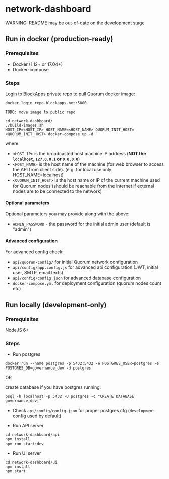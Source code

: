 # network-dashboard

WARNING: README may be out-of-date on the development stage

## Run in docker (production-ready)

### Prerequisites

 - Docker (1.12+ or 17.04+)
 - Docker-compose

### Steps

 Login to BlockApps private repo to pull Quorum docker image:
 ```
 docker login repo.blockapps.net:5000
 ```
 `TODO: move image to public repo`


 ```
 cd network-dashboard/
 ./build-images.sh
 HOST_IP=<HOST_IP> HOST_NAME=<HOST_NAME> QUORUM_INIT_HOST=<QUORUM_INIT_HOST> docker-compose up -d
 ```
 where:
 - `<HOST_IP>` is the broadcasted host machine IP address (**NOT the `localhost`, `127.0.0.1` or `0.0.0.0`**)
 - `<HOST_NAME>` is the host name of the machine (for web browser to access the API from client side). (e.g. for local use only: HOST_NAME=localhost)
 - `<QUORUM_INIT_HOST>` is the host name or IP of the current machine used for Quorum nodes (should be reachable from the internet if external nodes are to be connected to the network)

#### Optional parameters

Optional parameters you may provide along with the above:
 - `ADMIN_PASSWORD` - the password for the initial admin user (default is "admin")

#### Advanced configuration

For advanced config check:
 - `api/quorum-config/` for initial Quorum network configuration
 - `api/config/app.config.js` for advanced api configuration (JWT, initial user, SMTP, email texts)
 - `api/config/config.json`  for advanced database configuration
 - `docker-compose.yml` for deployment configuration (quorum nodes count etc)

## Run locally (development-only)

### Prerequisites

 NodeJS 6+

### Steps

 - Run postgres
  ```
  docker run --name postgres -p 5432:5432 -e POSTGRES_USER=postgres -e POSTGRES_DB=governance_dev -d postgres
  ```
  OR

  create database if you have postgres running:
  ```
  psql -h localhost -p 5432 -U postgres -c "CREATE DATABASE governance_dev;"
  ```

 - Check `api/config/config.json` for proper postgres cfg (`development` config used by default)

 - Run API server
  ```
  cd network-dashboard/api
  npm install
  npm run start:dev
  ```

 - Run UI server
  ```
  cd network-dashboard/ui
  npm install
  npm start
  ```
